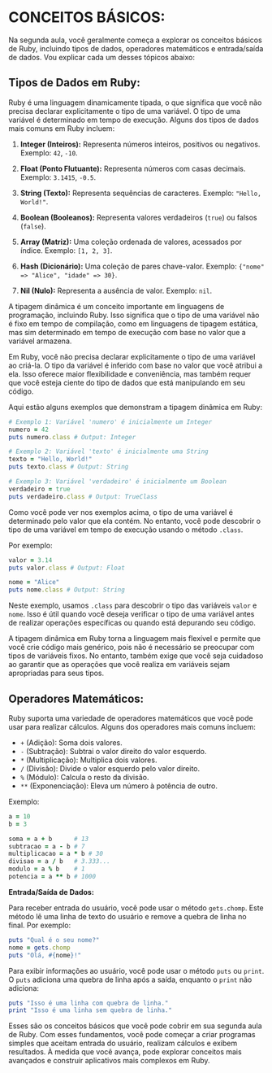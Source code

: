 # CONCEITOS BÁSICOS:
Na segunda aula, você geralmente começa a explorar os conceitos básicos de Ruby, incluindo tipos de dados, operadores matemáticos e entrada/saída de dados. Vou explicar cada um desses tópicos abaixo:

## Tipos de Dados em Ruby:
Ruby é uma linguagem dinamicamente tipada, o que significa que você não precisa declarar explicitamente o tipo de uma variável. O tipo de uma variável é determinado em tempo de execução. Alguns dos tipos de dados mais comuns em Ruby incluem:

1. **Integer (Inteiros):** Representa números inteiros, positivos ou negativos. Exemplo: `42`, `-10`.

2. **Float (Ponto Flutuante):** Representa números com casas decimais. Exemplo: `3.1415`, `-0.5`.

3. **String (Texto):** Representa sequências de caracteres. Exemplo: `"Hello, World!"`.

4. **Boolean (Booleanos):** Representa valores verdadeiros (`true`) ou falsos (`false`).

5. **Array (Matriz):** Uma coleção ordenada de valores, acessados por índice. Exemplo: `[1, 2, 3]`.

6. **Hash (Dicionário):** Uma coleção de pares chave-valor. Exemplo: `{"nome" => "Alice", "idade" => 30}`.

7. **Nil (Nulo):** Representa a ausência de valor. Exemplo: `nil`.

A tipagem dinâmica é um conceito importante em linguagens de programação, incluindo Ruby. Isso significa que o tipo de uma variável não é fixo em tempo de compilação, como em linguagens de tipagem estática, mas sim determinado em tempo de execução com base no valor que a variável armazena.

Em Ruby, você não precisa declarar explicitamente o tipo de uma variável ao criá-la. O tipo da variável é inferido com base no valor que você atribui a ela. Isso oferece maior flexibilidade e conveniência, mas também requer que você esteja ciente do tipo de dados que está manipulando em seu código.

Aqui estão alguns exemplos que demonstram a tipagem dinâmica em Ruby:

```ruby
# Exemplo 1: Variável 'numero' é inicialmente um Integer
numero = 42
puts numero.class # Output: Integer

# Exemplo 2: Variável 'texto' é inicialmente uma String
texto = "Hello, World!"
puts texto.class # Output: String

# Exemplo 3: Variável 'verdadeiro' é inicialmente um Boolean
verdadeiro = true
puts verdadeiro.class # Output: TrueClass
```

Como você pode ver nos exemplos acima, o tipo de uma variável é determinado pelo valor que ela contém. No entanto, você pode descobrir o tipo de uma variável em tempo de execução usando o método `.class`.

Por exemplo:

```ruby
valor = 3.14
puts valor.class # Output: Float

nome = "Alice"
puts nome.class # Output: String
```

Neste exemplo, usamos `.class` para descobrir o tipo das variáveis `valor` e `nome`. Isso é útil quando você deseja verificar o tipo de uma variável antes de realizar operações específicas ou quando está depurando seu código.

A tipagem dinâmica em Ruby torna a linguagem mais flexível e permite que você crie código mais genérico, pois não é necessário se preocupar com tipos de variáveis fixos. No entanto, também exige que você seja cuidadoso ao garantir que as operações que você realiza em variáveis sejam apropriadas para seus tipos.

## Operadores Matemáticos:
Ruby suporta uma variedade de operadores matemáticos que você pode usar para realizar cálculos. Alguns dos operadores mais comuns incluem:

- `+` (Adição): Soma dois valores.
- `-` (Subtração): Subtrai o valor direito do valor esquerdo.
- `*` (Multiplicação): Multiplica dois valores.
- `/` (Divisão): Divide o valor esquerdo pelo valor direito.
- `%` (Módulo): Calcula o resto da divisão.
- `**` (Exponenciação): Eleva um número à potência de outro.

Exemplo:

```ruby
a = 10
b = 3

soma = a + b      # 13
subtracao = a - b # 7
multiplicacao = a * b # 30
divisao = a / b   # 3.333...
modulo = a % b    # 1
potencia = a ** b # 1000
```

**Entrada/Saída de Dados:**

Para receber entrada do usuário, você pode usar o método `gets.chomp`. Este método lê uma linha de texto do usuário e remove a quebra de linha no final. Por exemplo:

```ruby
puts "Qual é o seu nome?"
nome = gets.chomp
puts "Olá, #{nome}!"
```

Para exibir informações ao usuário, você pode usar o método `puts` ou `print`. O `puts` adiciona uma quebra de linha após a saída, enquanto o `print` não adiciona:

```ruby
puts "Isso é uma linha com quebra de linha."
print "Isso é uma linha sem quebra de linha."
```

Esses são os conceitos básicos que você pode cobrir em sua segunda aula de Ruby. Com esses fundamentos, você pode começar a criar programas simples que aceitam entrada do usuário, realizam cálculos e exibem resultados. À medida que você avança, pode explorar conceitos mais avançados e construir aplicativos mais complexos em Ruby.